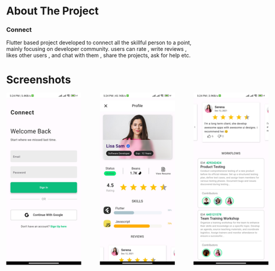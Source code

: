 <h1>About The Project</h1>
<h3>Connect</h3>
<p>Flutter based project developed to connect all the skillful person to a point, mainly focusing on developer community. users can rate , write reviews , likes other users , and chat with them , share the projects, ask for help etc.</p>

<h1>Screenshots</h1>

<div style="display:flex; flew-wrap:wrap; justigy-content:center; gap:50px">
<img src="/screenshots/sc1.jpg" alt="" style="width:200px">
<img src="/screenshots/sc2.jpg" alt="" style="width:200px">
<img src="/screenshots/sc3.jpg" alt="" style="width:200px">
<img src="/screenshots/sc4.jpg" alt="" style="width:200px">
<img src="/screenshots/sc5.jpg" alt="" style="width:200px">
</div>

